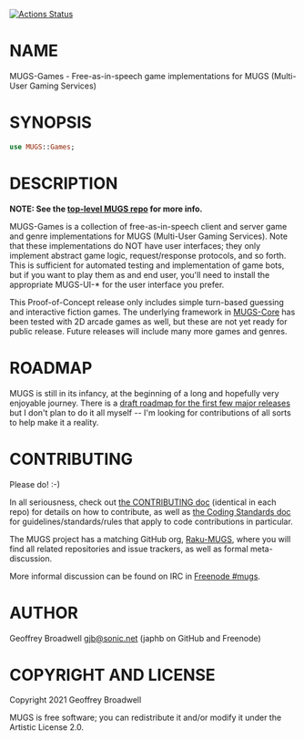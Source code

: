 [![Actions Status](https://github.com/Raku-MUGS/MUGS-Games/workflows/test/badge.svg)](https://github.com/Raku-MUGS/MUGS-Games/actions)

NAME
====

MUGS-Games - Free-as-in-speech game implementations for MUGS (Multi-User Gaming Services)

SYNOPSIS
========

```raku
use MUGS::Games;
```

DESCRIPTION
===========

**NOTE: See the [top-level MUGS repo](https://github.com/Raku-MUGS/MUGS) for more info.**

MUGS-Games is a collection of free-as-in-speech client and server game and genre implementations for MUGS (Multi-User Gaming Services). Note that these implementations do NOT have user interfaces; they only implement abstract game logic, request/response protocols, and so forth. This is sufficient for automated testing and implementation of game bots, but if you want to play them as and end user, you'll need to install the appropriate MUGS-UI-* for the user interface you prefer.

This Proof-of-Concept release only includes simple turn-based guessing and interactive fiction games. The underlying framework in [MUGS-Core](https://github.com/Raku-MUGS/MUGS-Core) has been tested with 2D arcade games as well, but these are not yet ready for public release. Future releases will include many more games and genres.

ROADMAP
=======

MUGS is still in its infancy, at the beginning of a long and hopefully very enjoyable journey. There is a [draft roadmap for the first few major releases](https://github.com/Raku-MUGS/MUGS/tree/main/docs/todo/release-roadmap.md) but I don't plan to do it all myself -- I'm looking for contributions of all sorts to help make it a reality.

CONTRIBUTING
============

Please do! :-)

In all seriousness, check out [the CONTRIBUTING doc](docs/CONTRIBUTING.md) (identical in each repo) for details on how to contribute, as well as [the Coding Standards doc](https://github.com/Raku-MUGS/MUGS/tree/main/docs/design/coding-standards.md) for guidelines/standards/rules that apply to code contributions in particular.

The MUGS project has a matching GitHub org, [Raku-MUGS](https://github.com/Raku-MUGS), where you will find all related repositories and issue trackers, as well as formal meta-discussion.

More informal discussion can be found on IRC in [Freenode #mugs](ircs://chat.freenode.net:6697/mugs).

AUTHOR
======

Geoffrey Broadwell <gjb@sonic.net> (japhb on GitHub and Freenode)

COPYRIGHT AND LICENSE
=====================

Copyright 2021 Geoffrey Broadwell

MUGS is free software; you can redistribute it and/or modify it under the Artistic License 2.0.

